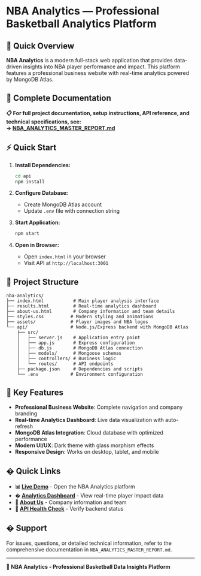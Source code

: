 # NBA Analytics — Professional Basketball Analytics Platform

## 🏀 Quick Overview

**NBA Analytics** is a modern full-stack web application that provides data-driven insights into NBA player performance and impact. This platform features a professional business website with real-time analytics powered by MongoDB Atlas.

## 📖 Complete Documentation

**📋 For full project documentation, setup instructions, API reference, and technical specifications, see:**  
**→ [NBA_ANALYTICS_MASTER_REPORT.md](./NBA_ANALYTICS_MASTER_REPORT.md)**

## ⚡ Quick Start

1. **Install Dependencies:**
   ```bash
   cd api
   npm install
   ```

2. **Configure Database:**
   - Create MongoDB Atlas account
   - Update `.env` file with connection string

3. **Start Application:**
   ```bash
   npm start
   ```

4. **Open in Browser:**
   - Open `index.html` in your browser
   - Visit API at `http://localhost:3001`

## 📁 Project Structure

```
nba-analytics/
├── index.html           # Main player analysis interface
├── results.html         # Real-time analytics dashboard
├── about-us.html        # Company information and team details
├── styles.css          # Modern styling and animations
├── assets/             # Player images and NBA logos
└── api/                # Node.js/Express backend with MongoDB Atlas
    ├── src/
    │   ├── server.js    # Application entry point
    │   ├── app.js       # Express configuration
    │   ├── db.js        # MongoDB Atlas connection
    │   ├── models/      # Mongoose schemas
    │   ├── controllers/ # Business logic
    │   └── routes/      # API endpoints
    ├── package.json     # Dependencies and scripts
    └── .env            # Environment configuration
```

## 🎯 Key Features

- **Professional Business Website**: Complete navigation and company branding
- **Real-time Analytics Dashboard**: Live data visualization with auto-refresh
- **MongoDB Atlas Integration**: Cloud database with optimized performance
- **Modern UI/UX**: Dark theme with glass morphism effects
- **Responsive Design**: Works on desktop, tablet, and mobile

## � Quick Links

- **📊 [Live Demo](./index.html)** - Open the NBA Analytics platform
- **� [Analytics Dashboard](./results.html)** - View real-time player impact data  
- **🏢 [About Us](./about-us.html)** - Company information and team
- **🔌 [API Health Check](http://localhost:3001)** - Verify backend status

## � Support

For issues, questions, or detailed technical information, refer to the comprehensive documentation in `NBA_ANALYTICS_MASTER_REPORT.md`.

---

**🏀 NBA Analytics - Professional Basketball Data Insights Platform**
